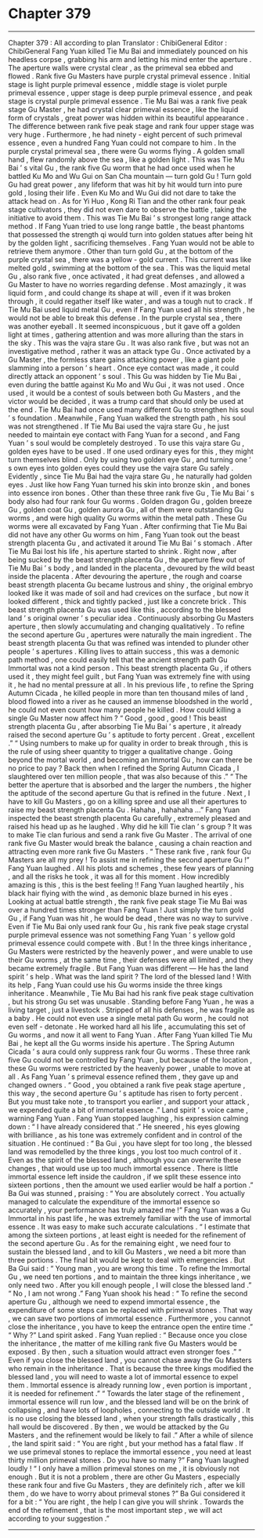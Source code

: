 
# Chapter 379


---

Chapter 379 : All according to plan
Translator :
ChibiGeneral
Editor :
ChibiGeneral
Fang Yuan killed Tie Mu Bai and immediately pounced on his headless corpse , grabbing his arm and letting his mind enter the aperture .
The aperture walls were crystal clear , as the primeval sea ebbed and flowed .
Rank five Gu Masters have purple crystal primeval essence . Initial stage is light purple primeval essence , middle stage is violet purple primeval essence , upper stage is deep purple primeval essence , and peak stage is crystal purple primeval essence .
Tie Mu Bai was a rank five peak stage Gu Master , he had crystal clear primeval essence , like the liquid form of crystals , great power was hidden within its beautiful appearance .
The difference between rank five peak stage and rank four upper stage was very huge . Furthermore , he had ninety - eight percent of such primeval essence , even a hundred Fang Yuan could not compare to him .
In the purple crystal primeval sea , there were Gu worms flying .
A golden small hand , flew randomly above the sea , like a golden light . This was Tie Mu Bai ’ s vital Gu , the rank five Gu worm that he had once used when he battled Ku Mo and Wu Gui on San Cha mountain — turn gold Gu !
Turn gold Gu had great power , any lifeform that was hit by hit would turn into pure gold , losing their life .
Even Ku Mo and Wu Gui did not dare to take the attack head on . As for Yi Huo , Kong Ri Tian and the other rank four peak stage cultivators , they did not even dare to observe the battle , taking the initiative to avoid them .
This was Tie Mu Bai ’ s strongest long range attack method .
If Fang Yuan tried to use long range battle , the beast phantoms that possessed the strength qi would turn into golden statues after being hit by the golden light , sacrificing themselves . Fang Yuan would not be able to retrieve them anymore .
Other than turn gold Gu , at the bottom of the purple crystal sea , there was a yellow - gold current .
This current was like melted gold , swimming at the bottom of the sea .
This was the liquid metal Gu , also rank five , once activated , it had great defenses , and allowed a Gu Master to have no worries regarding defense . Most amazingly , it was liquid form , and could change its shape at will , even if it was broken through , it could regather itself like water , and was a tough nut to crack .
If Tie Mu Bai used liquid metal Gu , even if Fang Yuan used all his strength , he would not be able to break this defense .
In the purple crystal sea , there was another eyeball . It seemed inconspicuous , but it gave off a golden light at times , gathering attention and was more alluring than the stars in the sky .
This was the vajra stare Gu .
It was also rank five , but was not an investigative method , rather it was an attack type Gu .
Once activated by a Gu Master , the formless stare gains attacking power , like a giant pole slamming into a person ’ s heart . Once eye contact was made , it could directly attack an opponent ’ s soul .
This Gu was hidden by Tie Mu Bai , even during the battle against Ku Mo and Wu Gui , it was not used .
Once used , it would be a contest of souls between both Gu Masters , and the victor would be decided , it was a trump card that should only be used at the end .
Tie Mu Bai had once used many different Gu to strengthen his soul ’ s foundation . Meanwhile , Fang Yuan walked the strength path , his soul was not strengthened .
If Tie Mu Bai used the vajra stare Gu , he just needed to maintain eye contact with Fang Yuan for a second , and Fang Yuan ’ s soul would be completely destroyed .
To use this vajra stare Gu , golden eyes have to be used .
If one used ordinary eyes for this , they might turn themselves blind . Only by using two golden eye Gu , and turning one ’ s own eyes into golden eyes could they use the vajra stare Gu safely .
Evidently , since Tie Mu Bai had the vajra stare Gu , he naturally had golden eyes .
Just like how Fang Yuan turned his skin into bronze skin , and bones into essence iron bones .
Other than these three rank five Gu , Tie Mu Bai ’ s body also had four rank four Gu worms . Golden dragon Gu , golden breeze Gu , golden coat Gu , golden aurora Gu , all of them were outstanding Gu worms , and were high quality Gu worms within the metal path .
These Gu worms were all excavated by Fang Yuan .
After confirming that Tie Mu Bai did not have any other Gu worms on him , Fang Yuan took out the beast strength placenta Gu , and activated it around Tie Mu Bai ’ s stomach .
After Tie Mu Bai lost his life , his aperture started to shrink . Right now , after being sucked by the beast strength placenta Gu , the aperture flew out of Tie Mu Bai ’ s body , and landed in the placenta , devoured by the wild beast inside the placenta .
After devouring the aperture , the rough and coarse beast strength placenta Gu became lustrous and shiny , the original embryo looked like it was made of soil and had crevices on the surface , but now it looked different , thick and tightly packed , just like a concrete brick .
This beast strength placenta Gu was used like this , according to the blessed land ’ s original owner ’ s peculiar idea . Continuously absorbing Gu Masters aperture , then slowly accumulating and changing qualitatively .
To refine the second aperture Gu , apertures were naturally the main ingredient .
The beast strength placenta Gu that was refined was intended to plunder other people ’ s apertures . Killing lives to attain success , this was a demonic path method , one could easily tell that the ancient strength path Gu Immortal was not a kind person .
This beast strength placenta Gu , if others used it , they might feel guilt , but Fang Yuan was extremely fine with using it , he had no mental pressure at all .
In his previous life , to refine the Spring Autumn Cicada , he killed people in more than ten thousand miles of land , blood flowed into a river as he caused an immense bloodshed in the world , he could not even count how many people he killed . How could killing a single Gu Master now affect him ?
“ Good , good , good ! This beast strength placenta Gu , after absorbing Tie Mu Bai ’ s aperture , it already raised the second aperture Gu ’ s aptitude to forty percent . Great , excellent .”
“ Using numbers to make up for quality in order to break through , this is the rule of using sheer quantity to trigger a qualitative change . Going beyond the mortal world , and becoming an Immortal Gu , how can there be no price to pay ? Back then when I refined the Spring Autumn Cicada , I slaughtered over ten million people , that was also because of this .”
“ The better the aperture that is absorbed and the larger the numbers , the higher the aptitude of the second aperture Gu that is refined in the future . Next , I have to kill Gu Masters , go on a killing spree and use all their apertures to raise my beast strength placenta Gu . Hahaha , hahahaha …”
Fang Yuan inspected the beast strength placenta Gu carefully , extremely pleased and raised his head up as he laughed .
Why did he kill Tie clan ’ s group ? It was to make Tie clan furious and send a rank five Gu Master .
The arrival of one rank five Gu Master would break the balance , causing a chain reaction and attracting even more rank five Gu Masters .
“ These rank five , rank four Gu Masters are all my prey ! To assist me in refining the second aperture Gu !” Fang Yuan laughed .
All his plots and schemes , these few years of planning , and all the risks he took , it was all for this moment .
How incredibly amazing is this , this is the best feeling !!
Fang Yuan laughed heartily , his black hair flying with the wind , as demonic blaze burned in his eyes .
Looking at actual battle strength , the rank five peak stage Tie Mu Bai was over a hundred times stronger than Fang Yuan !
Just simply the turn gold Gu , if Fang Yuan was hit , he would be dead , there was no way to survive .
Even if Tie Mu Bai only used rank four Gu , his rank five peak stage crystal purple primeval essence was not something Fang Yuan ’ s yellow gold primeval essence could compete with .
But !
In the three kings inheritance , Gu Masters were restricted by the heavenly power , and were unable to use their Gu worms , at the same time , their defenses were all limited , and they became extremely fragile .
But Fang Yuan was different —
He has the land spirit ’ s help .
What was the land spirit ? The lord of the blessed land ! With its help , Fang Yuan could use his Gu worms inside the three kings inheritance .
Meanwhile , Tie Mu Bai had his rank five peak stage cultivation , but his strong Gu set was unusable .
Standing before Fang Yuan , he was a living target , just a livestock . Stripped of all his defenses , he was fragile as a baby .
He could not even use a single metal path Gu worm , he could not even self - detonate .
He worked hard all his life , accumulating this set of Gu worms , and now it all went to Fang Yuan .
After Fang Yuan killed Tie Mu Bai , he kept all the Gu worms inside his aperture .
The Spring Autumn Cicada ’ s aura could only suppress rank four Gu worms . These three rank five Gu could not be controlled by Fang Yuan , but because of the location , these Gu worms were restricted by the heavenly power , unable to move at all .
As Fang Yuan ’ s primeval essence refined them , they gave up and changed owners .
“ Good , you obtained a rank five peak stage aperture , this way , the second aperture Gu ’ s aptitude has risen to forty percent . But you must take note , to transport you earlier , and support your attack , we expended quite a bit of immortal essence .” Land spirit ’ s voice came , warning Fang Yuan .
Fang Yuan stopped laughing , his expression calming down : “ I have already considered that .”
He sneered , his eyes glowing with brilliance , as his tone was extremely confident and in control of the situation .
He continued : “ Ba Gui , you have slept for too long , the blessed land was remodelled by the three kings , you lost too much control of it . Even as the spirit of the blessed land , although you can overwrite these changes , that would use up too much immortal essence . There is little immortal essence left inside the cauldron , if we split these essence into sixteen portions , then the amount we used earlier would be half a portion .”
Ba Gui was stunned , praising : “ You are absolutely correct . You actually managed to calculate the expenditure of the immortal essence so accurately , your performance has truly amazed me !”
Fang Yuan was a Gu Immortal in his past life , he was extremely familiar with the use of immortal essence . It was easy to make such accurate calculations .
“ I estimate that among the sixteen portions , at least eight is needed for the refinement of the second aperture Gu . As for the remaining eight , we need four to sustain the blessed land , and to kill Gu Masters , we need a bit more than three portions . The final bit would be kept to deal with emergencies .
But Ba Gui said : “ Young man , you are wrong this time . To refine the Immortal Gu , we need ten portions , and to maintain the three kings inheritance , we only need two . After you kill enough people , I will close the blessed land .”
“ No , I am not wrong .” Fang Yuan shook his head : “ To refine the second aperture Gu , although we need to expend immortal essence , the expenditure of some steps can be replaced with primeval stones . That way , we can save two portions of immortal essence . Furthermore , you cannot close the inheritance , you have to keep the entrance open the entire time .”
“ Why ?” Land spirit asked .
Fang Yuan replied : “ Because once you close the inheritance , the matter of me killing rank five Gu Masters would be exposed . By then , such a situation would attract even stronger foes .”
“ Even if you close the blessed land , you cannot chase away the Gu Masters who remain in the inheritance . That is because the three kings modified the blessed land , you will need to waste a lot of immortal essence to expel them . Immortal essence is already running low , even portion is important , it is needed for refinement .”
“ Towards the later stage of the refinement , immortal essence will run low , and the blessed land will be on the brink of collapsing , and have lots of loopholes , connecting to the outside world . It is no use closing the blessed land , when your strength falls drastically , this hall would be discovered . By then , we would be attacked by the Gu Masters , and the refinement would be likely to fail .”
After a while of silence , the land spirit said : “ You are right , but your method has a fatal flaw . If we use primeval stones to replace the immortal essence , you need at least thirty million primeval stones . Do you have so many ?”
Fang Yuan laughed loudly !
“ I only have a million primeval stones on me , it is obviously not enough . But it is not a problem , there are other Gu Masters , especially these rank four and five Gu Masters , they are definitely rich , after we kill them , do we have to worry about primeval stones ?”
Ba Gui considered it for a bit : “ You are right , the help I can give you will shrink . Towards the end of the refinement , that is the most important step , we will act according to your suggestion .”

---

